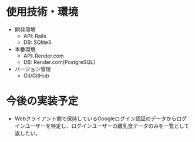 # 使用技術・環境

- 開発環境
  - API: Rails
  - DB: SQlite3
- 本番環境
  - API: Render.com
  - DB: Render.com(PostgreSQL)
- バージョン管理
  - Git/GitHub

# 今後の実装予定
- Webクライアント側で保持しているGoogleログイン認証のデータからログインユーザーを特定し、ログインユーザーの離乳食データのみを一覧として返したい。
